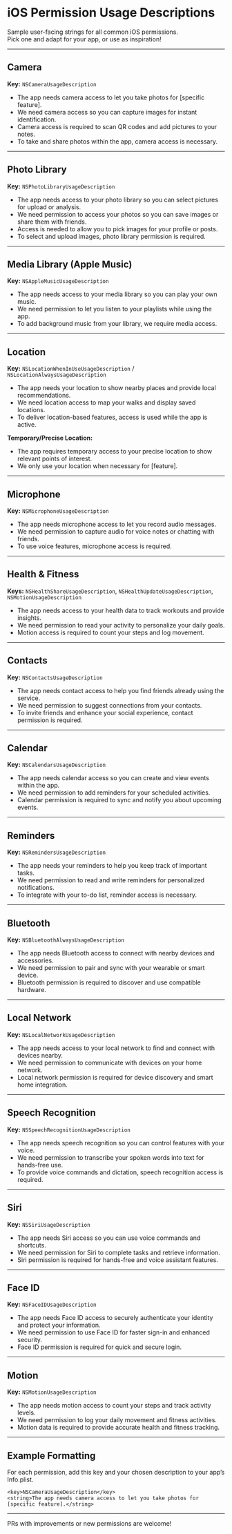 # iOS Permission Usage Descriptions

Sample user-facing strings for all common iOS permissions.  
Pick one and adapt for your app, or use as inspiration!

---

## Camera

**Key:** `NSCameraUsageDescription`

- The app needs camera access to let you take photos for [specific feature].
- We need camera access so you can capture images for instant identification.
- Camera access is required to scan QR codes and add pictures to your notes.
- To take and share photos within the app, camera access is necessary.

---

## Photo Library

**Key:** `NSPhotoLibraryUsageDescription`

- The app needs access to your photo library so you can select pictures for upload or analysis.
- We need permission to access your photos so you can save images or share them with friends.
- Access is needed to allow you to pick images for your profile or posts.
- To select and upload images, photo library permission is required.

---

## Media Library (Apple Music)

**Key:** `NSAppleMusicUsageDescription`

- The app needs access to your media library so you can play your own music.
- We need permission to let you listen to your playlists while using the app.
- To add background music from your library, we require media access.

---

## Location

**Key:** `NSLocationWhenInUseUsageDescription` / `NSLocationAlwaysUsageDescription`

- The app needs your location to show nearby places and provide local recommendations.
- We need location access to map your walks and display saved locations.
- To deliver location-based features, access is used while the app is active.

**Temporary/Precise Location:**

- The app requires temporary access to your precise location to show relevant points of interest.
- We only use your location when necessary for [feature].

---

## Microphone

**Key:** `NSMicrophoneUsageDescription`

- The app needs microphone access to let you record audio messages.
- We need permission to capture audio for voice notes or chatting with friends.
- To use voice features, microphone access is required.

---

## Health & Fitness

**Keys:** `NSHealthShareUsageDescription`, `NSHealthUpdateUsageDescription`, `NSMotionUsageDescription`

- The app needs access to your health data to track workouts and provide insights.
- We need permission to read your activity to personalize your daily goals.
- Motion access is required to count your steps and log movement.

---

## Contacts

**Key:** `NSContactsUsageDescription`

- The app needs contact access to help you find friends already using the service.
- We need permission to suggest connections from your contacts.
- To invite friends and enhance your social experience, contact permission is required.

---

## Calendar

**Key:** `NSCalendarsUsageDescription`

- The app needs calendar access so you can create and view events within the app.
- We need permission to add reminders for your scheduled activities.
- Calendar permission is required to sync and notify you about upcoming events.

---

## Reminders

**Key:** `NSRemindersUsageDescription`

- The app needs your reminders to help you keep track of important tasks.
- We need permission to read and write reminders for personalized notifications.
- To integrate with your to-do list, reminder access is necessary.

---

## Bluetooth

**Key:** `NSBluetoothAlwaysUsageDescription`

- The app needs Bluetooth access to connect with nearby devices and accessories.
- We need permission to pair and sync with your wearable or smart device.
- Bluetooth permission is required to discover and use compatible hardware.

---

## Local Network

**Key:** `NSLocalNetworkUsageDescription`

- The app needs access to your local network to find and connect with devices nearby.
- We need permission to communicate with devices on your home network.
- Local network permission is required for device discovery and smart home integration.

---

## Speech Recognition

**Key:** `NSSpeechRecognitionUsageDescription`

- The app needs speech recognition so you can control features with your voice.
- We need permission to transcribe your spoken words into text for hands-free use.
- To provide voice commands and dictation, speech recognition access is required.

---

## Siri

**Key:** `NSSiriUsageDescription`

- The app needs Siri access so you can use voice commands and shortcuts.
- We need permission for Siri to complete tasks and retrieve information.
- Siri permission is required for hands-free and voice assistant features.

---

## Face ID

**Key:** `NSFaceIDUsageDescription`

- The app needs Face ID access to securely authenticate your identity and protect your information.
- We need permission to use Face ID for faster sign-in and enhanced security.
- Face ID permission is required for quick and secure login.

---

## Motion

**Key:** `NSMotionUsageDescription`

- The app needs motion access to count your steps and track activity levels.
- We need permission to log your daily movement and fitness activities.
- Motion data is required to provide accurate health and fitness tracking.

---

## Example Formatting

For each permission, add this key and your chosen description to your app’s Info.plist.

    <key>NSCameraUsageDescription</key>
    <string>The app needs camera access to let you take photos for [specific feature].</string>

---

PRs with improvements or new permissions are welcome!
